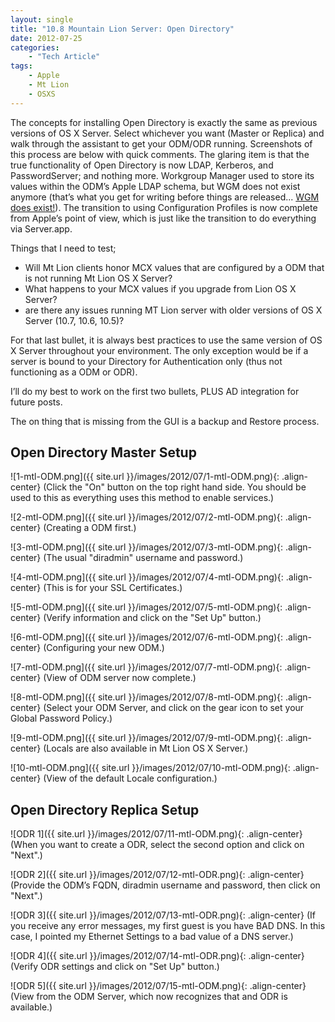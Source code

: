 ```yaml
---
layout: single
title: "10.8 Mountain Lion Server: Open Directory"
date: 2012-07-25
categories:
    - "Tech Article"
tags:
    - Apple
    - Mt Lion
    - OSXS
---
```


The concepts for installing Open Directory is exactly the same as previous versions of OS X Server. Select whichever you want (Master or Replica) and walk through the assistant to get your ODM/ODR running. Screenshots of this process are below with quick comments. The glaring item is that the true functionality of Open Directory is now LDAP, Kerberos, and PasswordServer; and nothing more. Workgroup Manager used to store its values within the ODM’s Apple LDAP schema, but WGM does not exist anymore (that’s what you get for writing before things are released... [WGM does exist!][DL1567]). The transition to using Configuration Profiles is now complete from Apple’s point of view, which is just like the transition to do everything via Server.app.

[DL1567]: http://support.apple.com/kb/DL1567

Things that I need to test;

- Will Mt Lion clients honor MCX values that are configured by a ODM that is not running Mt Lion OS X Server?
- What happens to your MCX values if you upgrade from Lion OS X Server?
- are there any issues running MT Lion server with older versions of OS X Server (10.7, 10.6, 10.5)?

For that last bullet, it is always best practices to use the same version of OS X Server throughout your environment. The only exception would be if a server is bound to your Directory for Authentication only (thus not functioning as a ODM or ODR).

I’ll do my best to work on the first two bullets, PLUS AD integration for future posts.

The on thing that is missing from the GUI is a backup and Restore process.

Open Directory Master Setup
---
![1-mtl-ODM.png]({{ site.url }}/images/2012/07/1-mtl-ODM.png){: .align-center}
(Click the "On" button on the top right hand side. You should be used to this as everything uses this method to enable services.)

![2-mtl-ODM.png]({{ site.url }}/images/2012/07/2-mtl-ODM.png){: .align-center}
(Creating a ODM first.)

![3-mtl-ODM.png]({{ site.url }}/images/2012/07/3-mtl-ODM.png){: .align-center}
(The usual "diradmin" username and password.)

![4-mtl-ODM.png]({{ site.url }}/images/2012/07/4-mtl-ODM.png){: .align-center}
(This is for your SSL Certificates.)

![5-mtl-ODM.png]({{ site.url }}/images/2012/07/5-mtl-ODM.png){: .align-center}
(Verify information and click on the "Set Up" button.)

![6-mtl-ODM.png]({{ site.url }}/images/2012/07/6-mtl-ODM.png){: .align-center}
(Configuring your new ODM.)

![7-mtl-ODM.png]({{ site.url }}/images/2012/07/7-mtl-ODM.png){: .align-center}
(View of ODM server now complete.)

![8-mtl-ODM.png]({{ site.url }}/images/2012/07/8-mtl-ODM.png){: .align-center}
(Select your ODM Server, and click on the gear icon to set your Global Password Policy.)

![9-mtl-ODM.png]({{ site.url }}/images/2012/07/9-mtl-ODM.png){: .align-center}
(Locals are also available in Mt Lion OS X Server.)

![10-mtl-ODM.png]({{ site.url }}/images/2012/07/10-mtl-ODM.png){: .align-center}
(View of the default Locale configuration.)

Open Directory Replica Setup
---
![ODR 1]({{ site.url }}/images/2012/07/11-mtl-ODM.png){: .align-center}
(When you want to create a ODR, select the second option and click on "Next".)

![ODR 2]({{ site.url }}/images/2012/07/12-mtl-ODR.png){: .align-center}
(Provide the ODM’s FQDN, diradmin username and password, then click on "Next".)

![ODR 3]({{ site.url }}/images/2012/07/13-mtl-ODR.png){: .align-center}
(If you receive any error messages, my first guest is you have BAD DNS. In this case, I pointed my Ethernet Settings to a bad value of a DNS server.)

![ODR 4]({{ site.url }}/images/2012/07/14-mtl-ODR.png){: .align-center}
(Verify ODR settings and click on "Set Up" button.)

![ODR 5]({{ site.url }}/images/2012/07/15-mtl-ODM.png){: .align-center}
(View from the ODM Server, which now recognizes that and ODR is available.)
